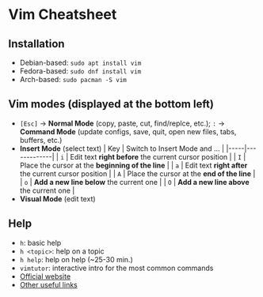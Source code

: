 # Vim Cheatsheet

## Installation
* Debian-based: `sudo apt install vim`
* Fedora-based: `sudo dnf install vim`
* Arch-based: `sudo pacman -S vim`

## Vim modes (displayed at the bottom left)
* `[Esc]` → **Normal Mode** (copy, paste, cut, find/replce, etc.); `:` → **Command Mode** (update configs, save, quit, open new files, tabs, buffers, etc.)
* **Insert Mode** (select text)
  | Key | Switch to Insert Mode and ... |
  |-----|-------------|
  | `i` | Edit text **right before** the current cursor position |
  | `I` | Place the cursor at the **beginning of the line** |
  | `a` | Edit text **right after** the current cursor position |
  | `A` | Place the cursor at the **end of the line** |
  | `o` | **Add a new line below** the current one |
  | `O` | **Add a new line above** the current one |
* **Visual Mode** (edit text)

## Help
* `h`: basic help
* `h <topic>`: help on a topic
* `h help`: help on help (~25-30 min.)
* `vimtutor`: interactive intro for the most common commands
* [Official website](http://www.vim.org/)
* [Other useful links](https://vimschool.netlify.app/links/)
